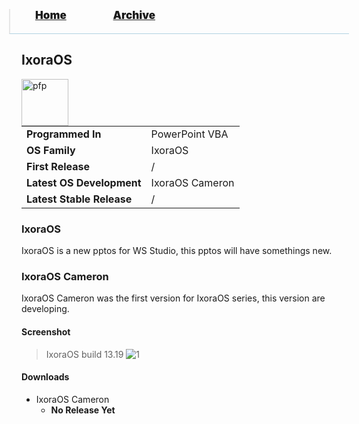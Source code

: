 <blockquote style="background: #0000;border-bottom: 1px solid #B2D2E1;height: 30px;margin: 0 -20px 20px;padding: 0px 20px 9px 40px;">
  <p style=""><a href="https://quintenvandamme.github.io/pptos-wiki/" style="font-size: 17px;font-weight: 900;font-style: normal;text-shadow: rgba(255,255,255,0.9) 0 1px 0;">Home</a>&nbsp;&nbsp;&nbsp;&nbsp;&nbsp;&nbsp;&nbsp;&nbsp;&nbsp;&nbsp;&nbsp;&nbsp;&nbsp;&nbsp;&nbsp;&nbsp;&nbsp;&nbsp;
    <a href="https://quintenvandamme.github.io/pptos-wiki/archive/" style="font-size: 17px;font-weight: 900;font-style: normal;text-shadow: rgba(255,255,255,0.9) 0 1px 0;">Archive</a>
  </p>
</blockquote>

## IxoraOS

<img align="left" height="75" alt="pfp" src="https://user-images.githubusercontent.com/86305611/174484128-67a58afa-dfa8-4965-8f60-3d351fd5af0a.png" />

|                           |                               |
| ------------------------- | ----------------------------- |
| **Programmed In**         | PowerPoint VBA                |
| **OS Family**             | IxoraOS                       |
| **First Release**         | /                             |
| **Latest OS Development** | IxoraOS Cameron               |
| **Latest Stable Release** | /                             |

### IxoraOS

IxoraOS is a new pptos for WS Studio, this pptos will have somethings new.

### IxoraOS Cameron

IxoraOS Cameron was the first version for IxoraOS series, this version are developing.

#### Screenshot

> IxoraOS build 13.19
  ![1](https://user-images.githubusercontent.com/86305611/186690759-031c207e-ad75-434b-93b2-228aa5239933.png)

#### Downloads

- IxoraOS Cameron
   - __No Release Yet__

<body style="background-image: url(https://raw.githubusercontent.com/hexa-one/pptos-wiki/gh-pages/assets/background/background.png);background-repeat: no-repeat;background-attachment: fixed;background-size: cover;">
